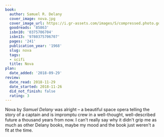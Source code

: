 ```yaml
---
book:
  author: Samuel R. Delany
  cover_image: nova.jpg
  cover_image_url: https://i.gr-assets.com/images/S/compressed.photo.goodreads.com/books/1320491578l/85863._SX98_.jpg
  goodreads: '85863'
  isbn10: '0375706704'
  isbn13: '9780375706707'
  pages: '241'
  publication_year: '1968'
  slug: nova
  tags:
  - scifi
  title: Nova
plan:
  date_added: '2018-09-29'
review:
  date_read: 2018-11-29
  date_started: 2018-11-26
  did_not_finish: false
  rating: 3
---
```


Nova by *Samuel Delany* was alright – a beautiful space opera telling the story of a captain and is impromptu crew in a well-thought, well-described future a thousand years from now. I can't really say why it didn't grip me as much as other Delany books, maybe my mood and the book just weren't a fit at the time.
